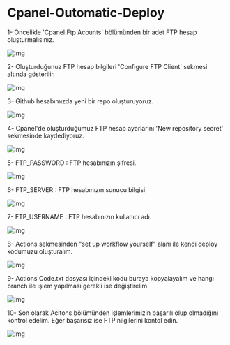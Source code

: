 
# Cpanel-Outomatic-Deploy

1- Öncelikle 'Cpanel Ftp Acounts' bölümünden bir adet FTP hesap oluşturmalısınız.

![img](https://dev-to-uploads.s3.amazonaws.com/uploads/articles/th5xamgrr6se0x5ro4g6.png)

2- Oluşturduğunuz FTP hesap bilgileri 'Configure FTP Client' sekmesi altında gösterilir. 

![img](https://dev-to-uploads.s3.amazonaws.com/uploads/articles/th5xamgrr6se0x5ro4g6.png)

3- Github hesabımızda yeni bir repo oluşturuyoruz.

![img](https://dev-to-uploads.s3.amazonaws.com/uploads/articles/th5xamgrr6se0x5ro4g6.png)

4- Cpanel'de  oluşturduğumuz FTP hesap ayarlarını 'New repository secret' sekmesinde kaydediyoruz.
 
![img](https://dev-to-uploads.s3.amazonaws.com/uploads/articles/th5xamgrr6se0x5ro4g6.png)

5- FTP_PASSWORD : FTP hesabınızın şifresi.

![img](https://dev-to-uploads.s3.amazonaws.com/uploads/articles/th5xamgrr6se0x5ro4g6.png)

6- FTP_SERVER : FTP hesabınızın sunucu bilgisi.

![img](https://dev-to-uploads.s3.amazonaws.com/uploads/articles/th5xamgrr6se0x5ro4g6.png)

7- FTP_USERNAME : FTP hesabınızın kullanıcı adı.

![img](https://dev-to-uploads.s3.amazonaws.com/uploads/articles/th5xamgrr6se0x5ro4g6.png)

8- Actions sekmesinden "set up workflow yourself" alanı ile kendi deploy kodumuzu oluşturalım.

![img](https://dev-to-uploads.s3.amazonaws.com/uploads/articles/th5xamgrr6se0x5ro4g6.png)

9- Actions Code.txt dosyası içindeki kodu buraya kopyalayalım ve hangı branch ile işlem yapılması gerekli ise değiştirelim.

![img](https://dev-to-uploads.s3.amazonaws.com/uploads/articles/th5xamgrr6se0x5ro4g6.png)

10- Son olarak Acitons bölümünden işlemlerimizin başarılı olup olmadığını kontrol edelim.
    Eğer başarısız ise FTP nilgilerini kontol edin.

![img](https://dev-to-uploads.s3.amazonaws.com/uploads/articles/th5xamgrr6se0x5ro4g6.png)